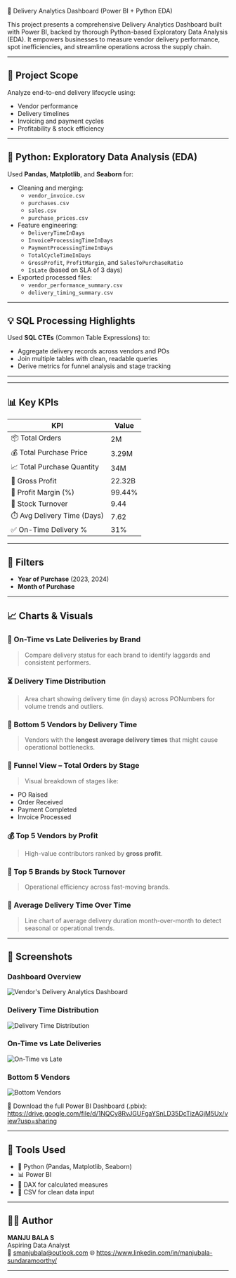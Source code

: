 🚚 Delivery Analytics Dashboard (Power BI + Python EDA)

This project presents a comprehensive Delivery Analytics Dashboard built with Power BI, backed by thorough Python-based Exploratory Data Analysis (EDA). It empowers businesses to measure vendor delivery performance, spot inefficiencies, and streamline operations across the supply chain.

---

## 🧠 Project Scope
Analyze end-to-end delivery lifecycle using:
- Vendor performance
- Delivery timelines
- Invoicing and payment cycles
- Profitability & stock efficiency

---

## 🐍 Python: Exploratory Data Analysis (EDA)

Used **Pandas**, **Matplotlib**, and **Seaborn** for:
- Cleaning and merging:
  - `vendor_invoice.csv`
  - `purchases.csv`
  - `sales.csv`
  - `purchase_prices.csv`
- Feature engineering:
  - `DeliveryTimeInDays`
  - `InvoiceProcessingTimeInDays`
  - `PaymentProcessingTimeInDays`
  - `TotalCycleTimeInDays`
  - `GrossProfit`, `ProfitMargin`, and `SalesToPurchaseRatio`
  - `IsLate` (based on SLA of 3 days)
- Exported processed files:
  - `vendor_performance_summary.csv`
  - `delivery_timing_summary.csv`

---

## 💡 SQL Processing Highlights

Used **SQL CTEs** (Common Table Expressions) to:
- Aggregate delivery records across vendors and POs
- Join multiple tables with clean, readable queries
- Derive metrics for funnel analysis and stage tracking

---

---

## 📊 Key KPIs
| KPI                            | Value   |
|-------------------------------|---------|
| 📦 Total Orders               | 2M      |
| 💰 Total Purchase Price       | 3.29M   |
| 📈 Total Purchase Quantity    | 34M     |
| 💸 Gross Profit               | 22.32B  |
| 💯 Profit Margin (%)          | 99.44%  |
| 🔁 Stock Turnover             | 9.44    |
| ⏱️ Avg Delivery Time (Days)   | 7.62    |
| ✅ On-Time Delivery %         | 31%     |

---

## 📍 Filters
- **Year of Purchase** (2023, 2024)
- **Month of Purchase**

---

## 📈 Charts & Visuals

### 📌 On-Time vs Late Deliveries by Brand
> Compare delivery status for each brand to identify laggards and consistent performers.

### ⏳ Delivery Time Distribution
> Area chart showing delivery time (in days) across PONumbers for volume trends and outliers.

### 🛑 Bottom 5 Vendors by Delivery Time
> Vendors with the **longest average delivery times** that might cause operational bottlenecks.

### 🧾 Funnel View – Total Orders by Stage
> Visual breakdown of stages like:
- PO Raised
- Order Received
- Payment Completed
- Invoice Processed

### 💰 Top 5 Vendors by Profit
> High-value contributors ranked by **gross profit**.

### 🔄 Top 5 Brands by Stock Turnover
> Operational efficiency across fast-moving brands.

### 📆 Average Delivery Time Over Time
> Line chart of average delivery duration month-over-month to detect seasonal or operational trends.

---

## 📸 Screenshots

### Dashboard Overview
![Vendor's Delivery Analytics Dashboard](https://github.com/user-attachments/assets/7544985b-89f3-48f9-afac-8d5675dde084)

### Delivery Time Distribution
![Delivery Time Distribution](https://github.com/user-attachments/assets/3f85e50e-21bf-49ff-8302-6e9847aafd0a)

### On-Time vs Late Deliveries
![On-Time vs Late](https://github.com/user-attachments/assets/eee402de-1179-4b7d-8491-d267cc1c9c5e)

### Bottom 5 Vendors
![Bottom Vendors](https://github.com/user-attachments/assets/ec6cdd87-ea0f-4aff-9957-830d1403bfff)

📂 Download the full Power BI Dashboard (.pbix):  
https://drive.google.com/file/d/1NQCy8RvJGUFgaYSnLD35DcTizAGjM5Ux/view?usp=sharing

---

## 🧰 Tools Used
- 🐍 Python (Pandas, Matplotlib, Seaborn)
- 📊 Power BI
- 🧮 DAX for calculated measures
- 📁 CSV for clean data input

---

## 🙋‍♂️ Author
**MANJU BALA S**  
Aspiring Data Analyst  
📧 smanjubala@outlook.com
🌐 https://www.linkedin.com/in/manjubala-sundaramoorthy/

---


